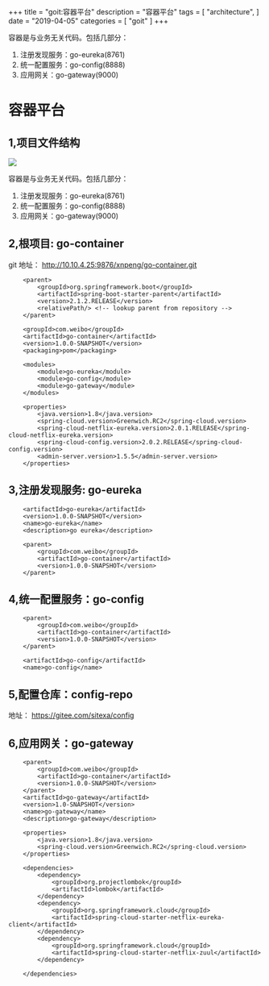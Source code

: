 +++
title = "goit:容器平台"
description = "容器平台"
tags = [
    "architecture",
]
date = "2019-04-05"
categories = [
    "goit"
]
+++

容器是与业务无关代码。包括几部分：

1.  注册发现服务：go-eureka(8761)
2.  统一配置服务：go-config(8888)
3.  应用网关：go-gateway(9000)
<!--more-->

# 容器平台

## 1,项目文件结构

![](/images/goit/container01.png)

容器是与业务无关代码。包括几部分：

1.  注册发现服务：go-eureka(8761)
2.  统一配置服务：go-config(8888)
3.  应用网关：go-gateway(9000)

## 2,根项目: go-container

git 地址： http://10.10.4.25:9876/xnpeng/go-container.git

``` 
    <parent>
        <groupId>org.springframework.boot</groupId>
        <artifactId>spring-boot-starter-parent</artifactId>
        <version>2.1.2.RELEASE</version>
        <relativePath/> <!-- lookup parent from repository -->
    </parent>

    <groupId>com.weibo</groupId>
    <artifactId>go-container</artifactId>
    <version>1.0.0-SNAPSHOT</version>
    <packaging>pom</packaging>
    
    <modules>
        <module>go-eureka</module>
        <module>go-config</module>
        <module>go-gateway</module>
    </modules>

    <properties>
        <java.version>1.8</java.version>
        <spring-cloud.version>Greenwich.RC2</spring-cloud.version>
        <spring-cloud-netflix-eureka.version>2.0.1.RELEASE</spring-cloud-netflix-eureka.version>
        <spring-cloud-config.version>2.0.2.RELEASE</spring-cloud-config.version>
        <admin-server.version>1.5.5</admin-server.version>
    </properties>
```

## 3,注册发现服务: go-eureka

``` 
    <artifactId>go-eureka</artifactId>
    <version>1.0.0-SNAPSHOT</version>
    <name>go-eureka</name>
    <description>go eureka</description>

    <parent>
        <groupId>com.weibo</groupId>
        <artifactId>go-container</artifactId>
        <version>1.0.0-SNAPSHOT</version>
    </parent>
```

##  4,统一配置服务：go-config

``` 
    <parent>
        <groupId>com.weibo</groupId>
        <artifactId>go-container</artifactId>
        <version>1.0.0-SNAPSHOT</version>
    </parent>

    <artifactId>go-config</artifactId>
    <name>go-config</name>
```

##  5,配置仓库：config-repo

地址： https://gitee.com/sitexa/config

##  6,应用网关：go-gateway

``` 
    <parent>
        <groupId>com.weibo</groupId>
        <artifactId>go-container</artifactId>
        <version>1.0.0-SNAPSHOT</version>
    </parent>
    <artifactId>go-gateway</artifactId>
    <version>1.0-SNAPSHOT</version>
    <name>go-gateway</name>
    <description>go-gateway</description>

    <properties>
        <java.version>1.8</java.version>
        <spring-cloud.version>Greenwich.RC2</spring-cloud.version>
    </properties>

    <dependencies>
        <dependency>
            <groupId>org.projectlombok</groupId>
            <artifactId>lombok</artifactId>
        </dependency>
        <dependency>
            <groupId>org.springframework.cloud</groupId>
            <artifactId>spring-cloud-starter-netflix-eureka-client</artifactId>
        </dependency>
        <dependency>
            <groupId>org.springframework.cloud</groupId>
            <artifactId>spring-cloud-starter-netflix-zuul</artifactId>
        </dependency>

    </dependencies>
```
